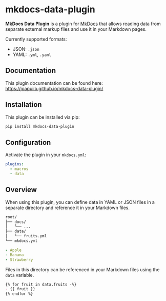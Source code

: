 # mkdocs-data-plugin
__MkDocs Data Plugin__ is a plugin for [MkDocs](https://www.mkdocs.org/) that allows
reading data from separate external markup files and use it in your Markdown pages.

Currently supported formats:

- JSON: `.json`
- YAML: `.yml`, `.yaml`

## Documentation
This plugin documentation can be found here: https://joapuiib.github.io/mkdocs-data-plugin/

## Installation
This plugin can be installed via pip:

```bash
pip install mkdocs-data-plugin
```

## Configuration
Activate the plugin in your `mkdocs.yml`:

```yaml
plugins:
  - macros
  - data
```

## Overview
When using this plugin, you can define data in YAML or JSON files
in a separate directory and reference it in your Markdown files.

```txt
root/
├── docs/
│   └── ...
├── data/
│   └── fruits.yml
└── mkdocs.yml
```

```yaml title="fruits.yml"
- Apple
- Banana
- Strawberry
```

Files in this directory can be referenced in your Markdown files using the `data` variable.

```markdown
{% for fruit in data.fruits -%}
- {{ fruit }}
{% endfor %}
```
